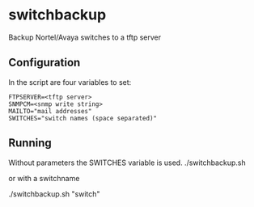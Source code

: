 switchbackup
============

Backup Nortel/Avaya switches to a tftp server

## Configuration
In the script are four variables to set:

    FTPSERVER=<tftp server>
    SNMPCM=<snmp write string>
    MAILTO="mail addresses"
    SWITCHES="switch names (space separated)"

## Running
Without parameters the SWITCHES variable is used.
./switchbackup.sh

or with a switchname

./switchbackup.sh "switch"
